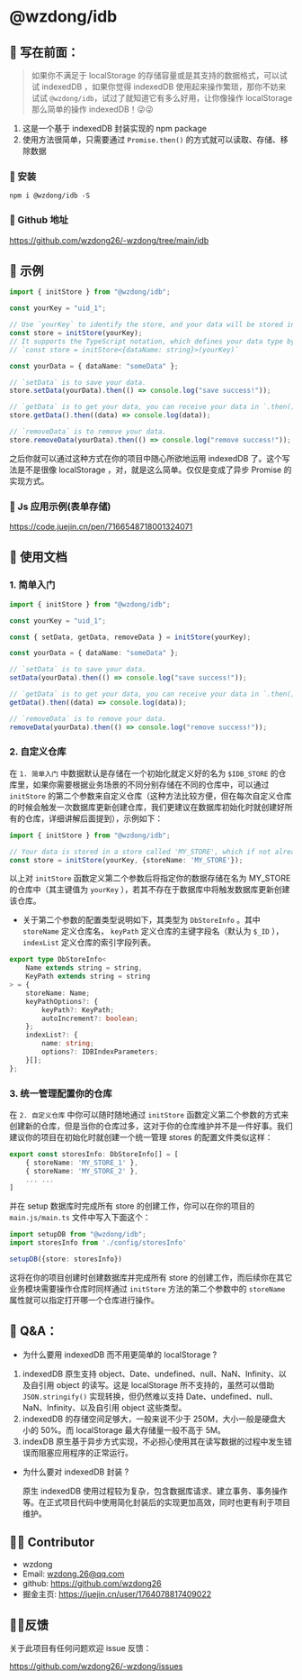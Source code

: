 # @wzdong/idb

## 📙 写在前面：
>如果你不满足于 localStorage 的存储容量或是其支持的数据格式，可以试试 indexedDB ，如果你觉得 indexedDB 使用起来操作繁琐，那你不妨来试试 `@wzdong/idb`，试过了就知道它有多么好用，让你像操作 localStorage 那么简单的操作 indexedDB！😜😜

1. 这是一个基于 indexedDB 封装实现的 npm package
2. 使用方法很简单，只需要通过 `Promise.then()` 的方式就可以读取、存储、移除数据

### 🔨 安装

```
npm i @wzdong/idb -S
```

### 📙 Github 地址

https://github.com/wzdong26/-wzdong/tree/main/idb

## 🌰 示例

```typescript
import { initStore } from "@wzdong/idb";

const yourKey = "uid_1";

// Use `yourKey` to identify the store, and your data will be stored in a store with `yourKey`.
const store = initStore(yourKey);
// It supports the TypeScript notation, which defines your data type by generics, like the following:
// `const store = initStore<{dataName: string}>(yourKey)`

const yourData = { dataName: "someData" };

// `setData` is to save your data.
store.setData(yourData).then(() => console.log("save success!"));

// `getData` is to get your data, you can receive your data in `.then()`.
store.getData().then((data) => console.log(data));

// `removeData` is to remove your data.
store.removeData(yourData).then(() => console.log("remove success!"));
```

之后你就可以通过这种方式在你的项目中随心所欲地运用 indexedDB 了。这个写法是不是很像 localStorage ，对，就是这么简单。仅仅是变成了异步 Promise 的实现方式。

### 🌰 Js 应用示例(表单存储)

https://code.juejin.cn/pen/7166548718001324071

## 📖 使用文档

### 1. 简单入门

```typescript
import { initStore } from "@wzdong/idb";

const yourKey = "uid_1";

const { setData, getData, removeData } = initStore(yourKey);

const yourData = { dataName: "someData" };

// `setData` is to save your data.
setData(yourData).then(() => console.log("save success!"));

// `getData` is to get your data, you can receive your data in `.then()`.
getData().then((data) => console.log(data));

// `removeData` is to remove your data.
removeData(yourData).then(() => console.log("remove success!"));
```
### 2. 自定义仓库
在 `1. 简单入门` 中数据默认是存储在一个初始化就定义好的名为 `$IDB_STORE` 的仓库里，如果你需要根据业务场景的不同分别存储在不同的仓库中，可以通过 `initStore` 的第二个参数来自定义仓库（这种方法比较方便，但在每次自定义仓库的时候会触发一次数据库更新创建仓库，我们更建议在数据库初始化时就创建好所有的仓库，详细讲解后面提到），示例如下：
```typescript
import { initStore } from "@wzdong/idb";

// Your data is stored in a store called 'MY_STORE', which if not already in the database will trigger the database update to create it. Your data is stored in this store in a record with a keyPath value of `yourKey`.
const store = initStore(yourKey, {storeName: 'MY_STORE'});
```
以上对 `initStore` 函数定义第二个参数后将指定你的数据存储在名为 MY_STORE 的仓库中（其主键值为 `yourKey` ），若其不存在于数据库中将触发数据库更新创建该仓库。

- 关于第二个参数的配置类型说明如下，其类型为 `DbStoreInfo` 。其中 `storeName` 定义仓库名， `keyPath` 定义仓库的主键字段名（默认为 `$_ID` ）， `indexList` 定义仓库的索引字段列表。
```typescript
export type DbStoreInfo<
    Name extends string = string,
    KeyPath extends string = string
> = {
    storeName: Name;
    keyPathOptions?: {
        keyPath?: KeyPath;
        autoIncrement?: boolean;
    };
    indexList?: {
        name: string;
        options?: IDBIndexParameters;
    }[];
};
```
### 3. 统一管理配置你的仓库
在 `2. 自定义仓库` 中你可以随时随地通过 `initStore` 函数定义第二个参数的方式来创建新的仓库，但是当你的仓库过多，这对于你的仓库维护并不是一件好事。我们建议你的项目在初始化时就创建一个统一管理 stores 的配置文件类似这样：
```typescript
export const storesInfo: DbStoreInfo[] = [
    { storeName: 'MY_STORE_1' },
    { storeName: 'MY_STORE_2' },
    ... ...
]
```
并在 setup 数据库时完成所有 store 的创建工作，你可以在你的项目的 `main.js/main.ts` 文件中写入下面这个：
```typescript
import setupDB from "@wzdong/idb";
import storesInfo from './config/storesInfo'

setupDB({store: storesInfo})
```
这将在你的项目创建时创建数据库并完成所有 store 的创建工作，而后续你在其它业务模块需要操作仓库时同样通过 `initStore` 方法的第二个参数中的 `storeName` 属性就可以指定打开哪一个仓库进行操作。

## 🧐 Q&A：

- 为什么要用 indexedDB 而不用更简单的 localStorage ?

1. indexedDB 原生支持 object、Date、undefined、null、NaN、Infinity、以及自引用 object 的读写。这是 localStorage 所不支持的，虽然可以借助 `JSON.stringify()` 实现转换，但仍然难以支持 Date、undefined、null、NaN、Infinity、以及自引用 object 这些类型。
2. indexedDB 的存储空间足够大，一般来说不少于 250M，大小一般是硬盘大小的 50%。而 localStorage 最大存储量一般不高于 5M。
3. indexDB 原生基于异步方式实现，不必担心使用其在读写数据的过程中发生错误而阻塞应用程序的正常运行。

- 为什么要对 indexedDB 封装 ?

  原生 indexedDB 使用过程较为复杂，包含数据库请求、建立事务、事务操作等。在正式项目代码中使用简化封装后的实现更加高效，同时也更有利于项目维护。

## 🙆‍♂️ Contributor

- wzdong
- Email: wzdong.26@qq.com
- github: https://github.com/wzdong26
- 掘金主页: https://juejin.cn/user/1764078817409022

## 👨‍🔧反馈
关于此项目有任何问题欢迎 issue 反馈：

https://github.com/wzdong26/-wzdong/issues